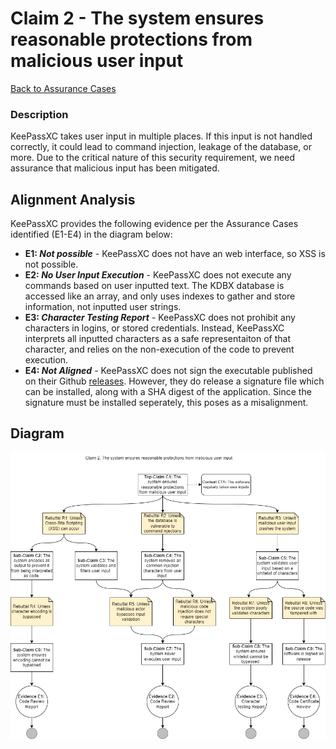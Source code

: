# Claim 2 - The system ensures reasonable protections from malicious user input

[Back to Assurance Cases](https://github.com/JCKelley-CYBR/CYBR-8420-SoftwareAssurance/blob/Adding-Claims-Remaining/AssuranceCases.md)

### Description
KeePassXC takes user input in multiple places. If this input is not handled correctly, it could lead to command injection, leakage of the database, or more. Due to the critical nature of this security requirement, we need assurance that malicious input has been mitigated.

## Alignment Analysis
KeePassXC provides the following evidence per the Assurance Cases identified (E1-E4) in the diagram below:
* **E1: *Not possible*** - KeePassXC does not have an web interface, so XSS is not possible.
* **E2: *No User Input Execution*** - KeePassXC does not execute any commands based on user inputted text. The KDBX database is accessed like an array, and only uses indexes to gather and store information, not inputted user strings. 
* **E3: *Character Testing Report*** - KeePassXC does not prohibit any characters in logins, or stored credentials. Instead, KeePassXC interprets all inputted characters as a safe representaiton of that character, and relies on the non-execution of the code to prevent execution. 
* **E4: *Not Aligned*** - KeePassXC does not sign the executable published on their Github [releases](https://github.com/keepassxreboot/keepassxc/releases/tag/2.7.1). However, they do release a signature file which can be installed, along with a SHA digest of the application. Since the signature must be installed seperately, this poses as a misalignment. 

## Diagram
![](https://github.com/JCKelley-CYBR/CYBR-8420-SoftwareAssurance/blob/Adding-Claims-Remaining/AssuranceCases/MaliciousUserInput/MaliciousUserInputV2.drawio.png) 

